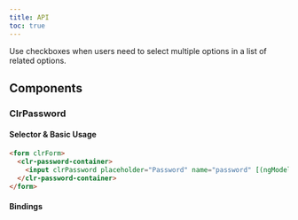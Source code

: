 ```yaml
---
title: API
toc: true
---
```


Use checkboxes when users need to select multiple options in a list of related options.

## Components

### ClrPassword

#### Selector & Basic Usage

```html
<form clrForm>
  <clr-password-container>
    <input clrPassword placeholder="Password" name="password" [(ngModel)]="exampleOne" />
  </clr-password-container>
</form>
```

#### Bindings

<DocComponentApi component="ClrFormCommon" item="bindings" />
